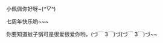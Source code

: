 小佩佩你好呀~(*^▽^*)



















七周年快乐哟~~~













你要知道蚊子锅可是很爱很爱你哟，(づ￣ 3￣)づ(づ￣ 3￣)づ~~
                                                   
                                                   
                                                   
                                                   

